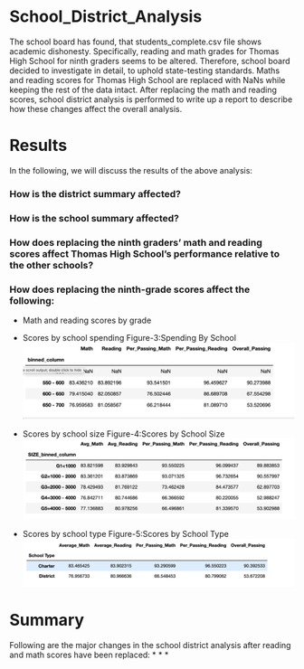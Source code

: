 # School_District_Analysis
The school board has found, that students_complete.csv file shows academic dishonesty. Specifically, reading and math grades for Thomas High School for ninth graders seems to be altered. Therefore, school board decided to investigate in detail, to uphold state-testing standards. Maths and reading scores for Thomas High School are replaced with NaNs while keeping the rest of the data intact. After replacing the math and reading scores, school district analysis is performed to write up a report to describe how these changes affect the overall analysis.


# Results
In the following, we will discuss the results of the above analysis: 
### How is the district summary affected?
### How is the school summary affected?
### How does replacing the ninth graders’ math and reading scores affect Thomas High School’s performance relative to the other schools?
### How does replacing the ninth-grade scores affect the following:
* Math and reading scores by grade

* Scores by school spending
Figure-3:Spending By School![spending by school](https://github.com/FatimaJHussain/python_project/blob/main/byschoolspending.png)
* Scores by school size
Figure-4:Scores by School Size ![reading scores by grades](https://github.com/FatimaJHussain/python_project/blob/main/byschoolsize.png)
* Scores by school type
Figure-5:Scores by School Type ![reading scores by grades](https://github.com/FatimaJHussain/python_project/blob/main/bySchooltype.png)
# Summary
Following are the major changes in the school district analysis after reading and math scores have been replaced:
*
*
*
